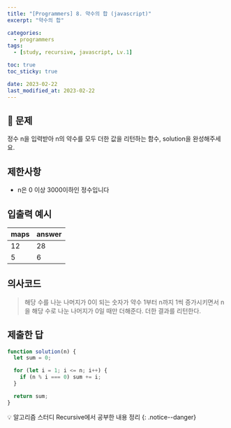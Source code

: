 ```yaml
---
title: "[Programmers] 8. 약수의 합 (javascript)"
excerpt: "약수의 합"

categories:
  - programmers
tags:
  - [study, recursive, javascript, Lv.1]

toc: true
toc_sticky: true

date: 2023-02-22
last_modified_at: 2023-02-22
---
```


## 🤔 문제

정수 n을 입력받아 n의 약수를 모두 더한 값을 리턴하는 함수, solution을 완성해주세요.

## 제한사항

- n은 0 이상 3000이하인 정수입니다

## 입출력 예시

| maps | answer |
| ---- | ------ |
| 12   | 28     |
| 5    | 6      |

## 의사코드

> 해당 수를 나눈 나머지가 0이 되는 숫자가 약수
> 1부터 n까지 1씩 증가시키면서 n을 해당 수로 나눈 나머지가 0일 때만 더해준다.
> 더한 결과를 리턴한다.

## 제출한 답

```javascript
function solution(n) {
  let sum = 0;

  for (let i = 1; i <= n; i++) {
    if (n % i === 0) sum += i;
  }

  return sum;
}
```

💡 알고리즘 스터디 Recursive에서 공부한 내용 정리
{: .notice--danger}
